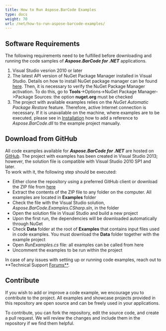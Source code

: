 ```yaml
---
title: How to Run Aspose.BarCode Examples
type: docs
weight: 70
url: /net/how-to-run-aspose-barcode-examples/
---
```


## **Software Requirements**
The following requirements need to be fulfilled before downloading and running the code samples of ***Aspose.BarCode for .NET*** applications.

1. Visual Studio vesrion 2010 or later
2. The latest API version of NuGet Package Manager installed in Visual Studio. Details on how to install NuGet package manager can be found [here](<http://docs.nuget.org/ndocs/guides/install-nuget>). Then, it is necessary to verify the NuGet Package Manager activation. To do this, go to **Tools**->Options->NuGet Package Manager->Package Sources: the option **nuget.org** must be checked 
4. The project with available examples relies on the *NuGet Automatic Package Restore* feature. Therefore, active Internet connection is necessary. If it is unavailable on the machine, where examples are to be executed, please see in [Installation](https://docs.aspose.com/barcode/net/installation/) how to add a reference to *Aspose.BarCode.dll* to the example project manually.

## **Download from GitHub**
All code examples available for ***Aspose.BarCode for .NET*** are hosted on [GitHub](https://github.com/aspose-barcode/Aspose.BarCode-for-.NET). The project with examples has been created in Visual Studio 2013; however, the solution file is compatible with Visual Studio 2010 SP1 and later.  
To work with it, the following step should be executed:
- Either clone the repository using a preferred GitHub client or download the ZIP file from [here](https://github.com/aspose-barcode/Aspose.BarCode-for-.NET/archive/master.zip)
- Extract the contents of the ZIP file to any folder on the computer. All examples are located in **Examples** folder
- Check the file with the Visual Studio solution, *Aspose.BarCode.Examples.CSharp.sln*, in the folder
- Open the solution file in Visual Studio and build a new project
- Upon the first run, the dependencies will be downloaded automatically through NuGet
- Check **Data** folder at the root of **Examples** that contains input files used in code examples. You must download the **Data** folder together with the example project <!--this is unclear-->
- Open *RunExamples.cs* file: all examples can be called from here
- Uncomment the examples to be run within the project

In case of any issues with setting up or running code examples, reach out to **Technical Support [Forums**](https://forum.aspose.com/c/barcode).
## **Contribute**
If you wish to add or improve a code example, we encourage you to contribute to the project. All examples and showcase projects provided in this repository are open source and can be freely used in your applications.

To contribute, you can fork the repository, edit the source code, and create a pull request. We will review the changes and include them in the repository if we find them helpful.
